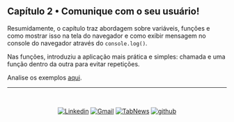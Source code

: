 ## Capítulo 2 • Comunique com o seu usuário!

Resumidamente, o capítulo traz abordagem sobre variáveis, funções e como mostrar isso na tela do navegador e como exibir mensagem no console do navegador através do <code>console.log()</code>.

Nas funções, introduziu a aplicação mais prática e simples: chamada e uma função dentro da outra para evitar repetições.

Analise os exemplos <a href='./index.html'>aqui</a>.

<hr>
<br>
<div  align='center'>

[![Linkedin](https://img.shields.io/badge/LinkedIn-0D1117?style=for-the-badge&logo=linkedin&logoColor=blue)](https://www.linkedin.com/in/jonatasquirino/)
<a href = "mailto:quirinoj02@gmail.com">
![Gmail](https://img.shields.io/badge/Gmail-0D1117?style=for-the-badge&logo=gmail&logoColor=red)</a>
[![TabNews](https://img.shields.io/badge/tabnews-0D1117?style=for-the-badge&logo=Databricks&logoColor=fff)](https://www.tabnews.com.br/ojonatasquirino) [![github](https://img.shields.io/badge/Github-0D1117?style=for-the-badge&logo=github&logoColor=fff)](https://www.github.com/ojonatasquirino)
</div>